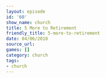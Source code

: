 ```yaml
---
layout: episode
id: '60'
show_name: church
title: 5 More to Retirement
friendly_title: 5-more-to-retirement
date: 04/06/2018
source_url: 
games: []
category: church
tags:
- church
---
```

